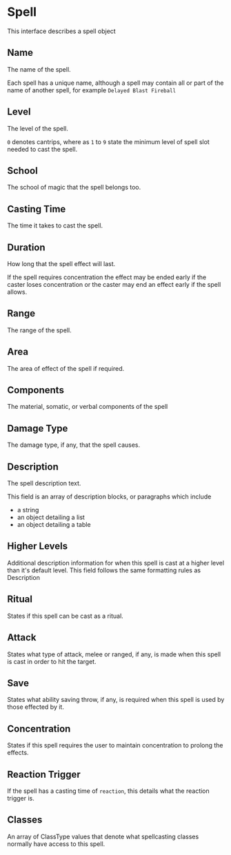 # Spell

This interface describes a spell object

## Name

The name of the spell.

Each spell has a unique name, although a spell may contain all or part of the name of another spell, for example `Delayed Blast Fireball`

## Level

The level of the spell.

`0` denotes cantrips, where as `1` to `9` state the minimum level of spell slot needed to cast the spell.

## School

The school of magic that the spell belongs too.

## Casting Time

The time it takes to cast the spell.

## Duration

How long that the spell effect will last.

If the spell requires concentration the effect may be ended early if the caster loses concentration or the caster may end an effect early if the spell allows.

## Range

The range of the spell.

## Area

The area of effect of the spell if required.

## Components

The material, somatic, or verbal components of the spell

## Damage Type

The damage type, if any, that the spell causes.

## Description

The spell description text.

This field is an array of description blocks, or paragraphs which include

- a string
- an object detailing a list
- an object detailing a table

## Higher Levels

Additional description information for when this spell is cast at a higher level than it's default level. This field follows the same formatting rules as Description

## Ritual

States if this spell can be cast as a ritual.

## Attack

States what type of attack, melee or ranged, if any, is made when this spell is cast in order to hit the target.

## Save

States what ability saving throw, if any, is required when this spell is used by those effected by it.

## Concentration

States if this spell requires the user to maintain concentration to prolong the effects.

## Reaction Trigger

If the spell has a casting time of `reaction`, this details what the reaction trigger is.

## Classes

An array of ClassType values that denote what spellcasting classes normally have access to this spell.